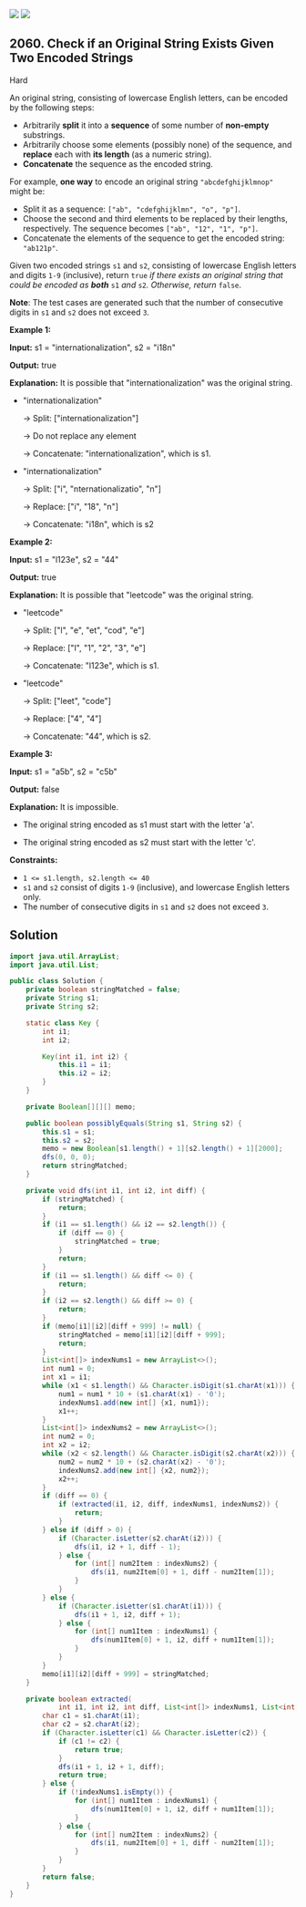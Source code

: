 [![](https://img.shields.io/github/stars/javadev/LeetCode-in-Java?label=Stars&style=flat-square)](https://github.com/javadev/LeetCode-in-Java)
[![](https://img.shields.io/github/forks/javadev/LeetCode-in-Java?label=Fork%20me%20on%20GitHub%20&style=flat-square)](https://github.com/javadev/LeetCode-in-Java/fork)

## 2060\. Check if an Original String Exists Given Two Encoded Strings

Hard

An original string, consisting of lowercase English letters, can be encoded by the following steps:

*   Arbitrarily **split** it into a **sequence** of some number of **non-empty** substrings.
*   Arbitrarily choose some elements (possibly none) of the sequence, and **replace** each with **its length** (as a numeric string).
*   **Concatenate** the sequence as the encoded string.

For example, **one way** to encode an original string `"abcdefghijklmnop"` might be:

*   Split it as a sequence: `["ab", "cdefghijklmn", "o", "p"]`.
*   Choose the second and third elements to be replaced by their lengths, respectively. The sequence becomes `["ab", "12", "1", "p"]`.
*   Concatenate the elements of the sequence to get the encoded string: `"ab121p"`.

Given two encoded strings `s1` and `s2`, consisting of lowercase English letters and digits `1-9` (inclusive), return `true` _if there exists an original string that could be encoded as **both**_ `s1` _and_ `s2`_. Otherwise, return_ `false`.

**Note**: The test cases are generated such that the number of consecutive digits in `s1` and `s2` does not exceed `3`.

**Example 1:**

**Input:** s1 = "internationalization", s2 = "i18n"

**Output:** true

**Explanation:** It is possible that "internationalization" was the original string. 

- "internationalization" 
  
    -> Split: ["internationalization"] 
  
    -> Do not replace any element 
    
    -> Concatenate: "internationalization", which is s1. 
    
- "internationalization" 
  
    -> Split: ["i", "nternationalizatio", "n"]
  
    -> Replace: ["i", "18", "n"] 
  
    -> Concatenate: "i18n", which is s2

**Example 2:**

**Input:** s1 = "l123e", s2 = "44"

**Output:** true

**Explanation:** It is possible that "leetcode" was the original string. 

- "leetcode" 
  
    -> Split: ["l", "e", "et", "cod", "e"] 
  
    -> Replace: ["l", "1", "2", "3", "e"] 
  
    -> Concatenate: "l123e", which is s1. 
    
- "leetcode" 
  
    -> Split: ["leet", "code"] 
  
    -> Replace: ["4", "4"] 
  
    -> Concatenate: "44", which is s2.

**Example 3:**

**Input:** s1 = "a5b", s2 = "c5b"

**Output:** false

**Explanation:** It is impossible. 

- The original string encoded as s1 must start with the letter 'a'. 

- The original string encoded as s2 must start with the letter 'c'.

**Constraints:**

*   `1 <= s1.length, s2.length <= 40`
*   `s1` and `s2` consist of digits `1-9` (inclusive), and lowercase English letters only.
*   The number of consecutive digits in `s1` and `s2` does not exceed `3`.

## Solution

```java
import java.util.ArrayList;
import java.util.List;

public class Solution {
    private boolean stringMatched = false;
    private String s1;
    private String s2;

    static class Key {
        int i1;
        int i2;

        Key(int i1, int i2) {
            this.i1 = i1;
            this.i2 = i2;
        }
    }

    private Boolean[][][] memo;

    public boolean possiblyEquals(String s1, String s2) {
        this.s1 = s1;
        this.s2 = s2;
        memo = new Boolean[s1.length() + 1][s2.length() + 1][2000];
        dfs(0, 0, 0);
        return stringMatched;
    }

    private void dfs(int i1, int i2, int diff) {
        if (stringMatched) {
            return;
        }
        if (i1 == s1.length() && i2 == s2.length()) {
            if (diff == 0) {
                stringMatched = true;
            }
            return;
        }
        if (i1 == s1.length() && diff <= 0) {
            return;
        }
        if (i2 == s2.length() && diff >= 0) {
            return;
        }
        if (memo[i1][i2][diff + 999] != null) {
            stringMatched = memo[i1][i2][diff + 999];
            return;
        }
        List<int[]> indexNums1 = new ArrayList<>();
        int num1 = 0;
        int x1 = i1;
        while (x1 < s1.length() && Character.isDigit(s1.charAt(x1))) {
            num1 = num1 * 10 + (s1.charAt(x1) - '0');
            indexNums1.add(new int[] {x1, num1});
            x1++;
        }
        List<int[]> indexNums2 = new ArrayList<>();
        int num2 = 0;
        int x2 = i2;
        while (x2 < s2.length() && Character.isDigit(s2.charAt(x2))) {
            num2 = num2 * 10 + (s2.charAt(x2) - '0');
            indexNums2.add(new int[] {x2, num2});
            x2++;
        }
        if (diff == 0) {
            if (extracted(i1, i2, diff, indexNums1, indexNums2)) {
                return;
            }
        } else if (diff > 0) {
            if (Character.isLetter(s2.charAt(i2))) {
                dfs(i1, i2 + 1, diff - 1);
            } else {
                for (int[] num2Item : indexNums2) {
                    dfs(i1, num2Item[0] + 1, diff - num2Item[1]);
                }
            }
        } else {
            if (Character.isLetter(s1.charAt(i1))) {
                dfs(i1 + 1, i2, diff + 1);
            } else {
                for (int[] num1Item : indexNums1) {
                    dfs(num1Item[0] + 1, i2, diff + num1Item[1]);
                }
            }
        }
        memo[i1][i2][diff + 999] = stringMatched;
    }

    private boolean extracted(
            int i1, int i2, int diff, List<int[]> indexNums1, List<int[]> indexNums2) {
        char c1 = s1.charAt(i1);
        char c2 = s2.charAt(i2);
        if (Character.isLetter(c1) && Character.isLetter(c2)) {
            if (c1 != c2) {
                return true;
            }
            dfs(i1 + 1, i2 + 1, diff);
            return true;
        } else {
            if (!indexNums1.isEmpty()) {
                for (int[] num1Item : indexNums1) {
                    dfs(num1Item[0] + 1, i2, diff + num1Item[1]);
                }
            } else {
                for (int[] num2Item : indexNums2) {
                    dfs(i1, num2Item[0] + 1, diff - num2Item[1]);
                }
            }
        }
        return false;
    }
}
```
